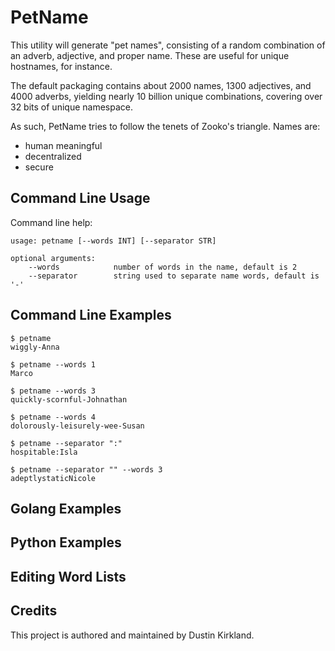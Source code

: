# PetName

This utility will generate "pet names", consisting of a random combination of an adverb, adjective, and proper name.  These are useful for unique hostnames, for instance.

The default packaging contains about 2000 names, 1300 adjectives, and 4000 adverbs, yielding nearly 10 billion unique combinations, covering over 32 bits of unique namespace.

As such, PetName tries to follow the tenets of Zooko's triangle.  Names are:

 - human meaningful
 - decentralized
 - secure


## Command Line Usage

Command line help:

    usage: petname [--words INT] [--separator STR]

    optional arguments:
        --words            number of words in the name, default is 2
        --separator        string used to separate name words, default is '-'

## Command Line Examples

    $ petname
    wiggly-Anna

    $ petname --words 1
    Marco

    $ petname --words 3
    quickly-scornful-Johnathan

    $ petname --words 4
    dolorously-leisurely-wee-Susan

    $ petname --separator ":"
    hospitable:Isla

    $ petname --separator "" --words 3
    adeptlystaticNicole

## Golang Examples

## Python Examples

## Editing Word Lists

## Credits

This project is authored and maintained by Dustin Kirkland.

